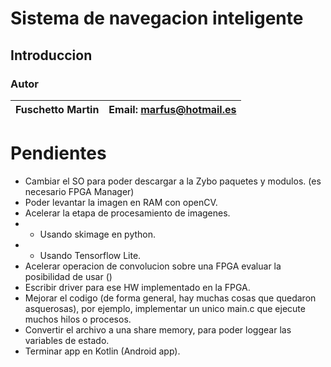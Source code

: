 # Sistema de navegacion inteligente

## Introduccion 


### Autor

| Fuschetto Martin         | Email: <marfus@hotmail.es>
|:-------------------------:|:-------------------------:


# Pendientes

*  Cambiar el SO para poder descargar a la Zybo paquetes y modulos. (es necesario FPGA Manager)
*  Poder levantar la imagen en RAM con openCV.
*  Acelerar la etapa de procesamiento de imagenes.
*  * Usando skimage en python.
*  * Usando Tensorflow Lite.
*  Acelerar operacion de convolucion sobre una FPGA evaluar la posibilidad de usar ()
*  Escribir driver para ese HW implementado en la FPGA.
*  Mejorar el codigo (de forma general, hay muchas cosas que quedaron asquerosas), por ejemplo, implementar un unico main.c que ejecute muchos hilos o procesos.
* Convertir el archivo a una share memory, para poder loggear las variables de estado.
* Terminar app en Kotlin (Android app).
